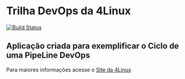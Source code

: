 # Trilha DevOps da 4Linux

<!-- Altere a Flag abaixo com sua URL do Travis -->
[![Build Status](https://travis-ci.org/projeto3/DevOpsLab-HelloWorld.svg?branch=master)](https://travis-ci.org/projeto3/DevOpsLab-HelloWorld)
## Aplicação criada para exemplificar o Ciclo de uma PipeLine DevOps


Para maiores informações acesse o [Site da 4Linux](https://www.4linux.com.br/cursos/devops)
